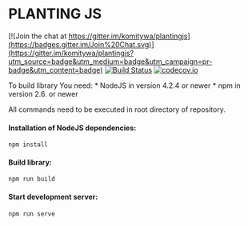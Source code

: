 PLANTING JS
====

[![Join the chat at https://gitter.im/komitywa/plantingjs](https://badges.gitter.im/Join%20Chat.svg)](https://gitter.im/komitywa/plantingjs?utm_source=badge&utm_medium=badge&utm_campaign=pr-badge&utm_content=badge)
[![Build Status](https://travis-ci.org/komitywa/plantingjs.svg)](https://travis-ci.org/komitywa/plantingjs)
[![codecov.io](http://codecov.io/github/komitywa/plantingjs/coverage.svg?branch=master)](http://codecov.io/github/komitywa/plantingjs?branch=master)

To build library You need:
    * NodeJS in version 4.2.4 or newer
    * npm in version 2.6. or newer

All commands need to be executed in root directory of repository.

#### Installation of NodeJS dependencies:

```shell
npm install
```

#### Build library:

```shell
npm run build
```

#### Start development server:

```shell
npm run serve
```
